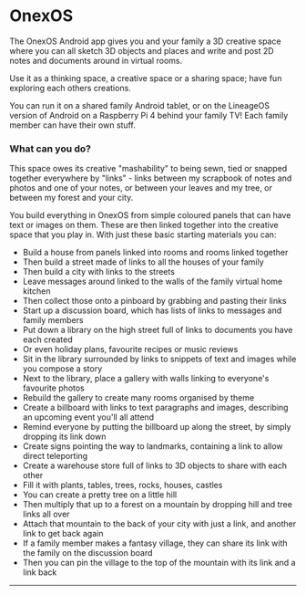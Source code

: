 
# OnexOS

The OnexOS Android app gives you and your family a 3D creative space where you can
all sketch 3D objects and places and write and post 2D notes and documents around in
virtual rooms.

Use it as a thinking space, a creative space or a sharing space; have fun exploring each
others creations.

You can run it on a shared family Android tablet, or on the LineageOS version of Android
on a Raspberry Pi 4 behind your family TV! Each family member can have their own stuff.

### What can you do?

This space owes its creative "mashability" to being sewn, tied or snapped together
everywhere by "links" - links between my scrapbook of notes and photos and one of your
notes, or between your leaves and my tree, or between my forest and your city.

You build everything in OnexOS from simple coloured panels that can have text or images
on them. These are then linked together into the creative space that you play in. With
just these basic starting materials you can:

 - Build a house from panels linked into rooms and rooms linked together
 - Then build a street made of links to all the houses of your family
 - Then build a city with links to the streets
 - Leave messages around linked to the walls of the family virtual home kitchen
 - Then collect those onto a pinboard by grabbing and pasting their links
 - Start up a discussion board, which has lists of links to messages and family members
 - Put down a library on the high street full of links to documents you have each created
 - Or even holiday plans, favourite recipes or music reviews
 - Sit in the library surrounded by links to snippets of text and images while you compose a story
 - Next to the library, place a gallery with walls linking to everyone's favourite photos
 - Rebuild the gallery to create many rooms organised by theme
 - Create a billboard with links to text paragraphs and images, describing an upcoming event you'll all attend
 - Remind everyone by putting the billboard up along the street, by simply dropping its link down
 - Create signs pointing the way to landmarks, containing a link to allow direct teleporting
 - Create a warehouse store full of links to 3D objects to share with each other
 - Fill it with plants, tables, trees, rocks, houses, castles
 - You can create a pretty tree on a little hill
 - Then multiply that up to a forest on a mountain by dropping hill and tree links all over
 - Attach that mountain to the back of your city with just a link, and another link to get back again
 - If a family member makes a fantasy village, they can share its link with the family on the discussion board
 - Then you can pin the village to the top of the mountain with its link and a link back

____________________________________




